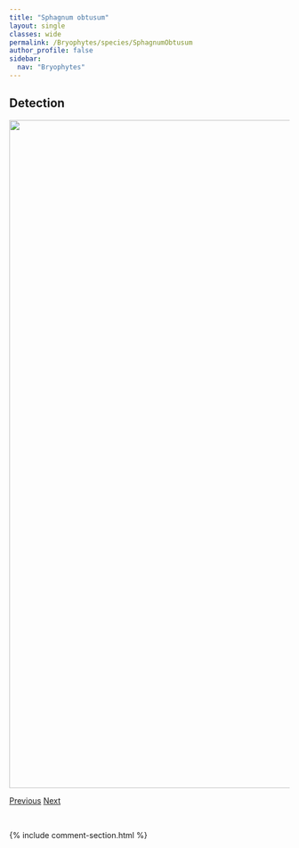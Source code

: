 ```yaml
---
title: "Sphagnum obtusum"
layout: single
classes: wide
permalink: /Bryophytes/species/SphagnumObtusum
author_profile: false
sidebar:
  nav: "Bryophytes"
---
```


<h2>Detection</h2>

<a href="https://drive.google.com/uc?export=view&id=1Qvk-14d4iEe5gZSgraghexBbMon387Vy">
<img src="https://drive.google.com/uc?export=view&id=1Qvk-14d4iEe5gZSgraghexBbMon387Vy" height = "1200" width = "800">
</a>


<a href="/DevelopmentWebsite/Bryophytes/species/SphagnumMajus" class="pagination--pager" title="Sphagnum majus">Previous</a> <a href="/DevelopmentWebsite/Bryophytes/species/SphagnumPlatyphyllum" class="pagination--pager" title="Sphagnum platyphyllum">Next</a>

<p>&nbsp;</p>

{% include comment-section.html %}
